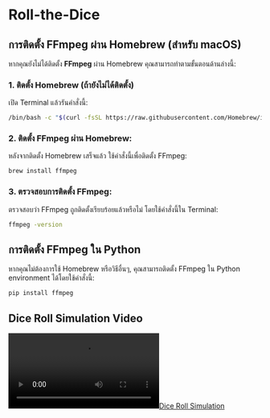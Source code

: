 # Roll-the-Dice

## การติดตั้ง FFmpeg ผ่าน Homebrew (สำหรับ macOS)

หากคุณยังไม่ได้ติดตั้ง **FFmpeg** ผ่าน Homebrew คุณสามารถทำตามขั้นตอนด้านล่างนี้:

### 1. ติดตั้ง Homebrew (ถ้ายังไม่ได้ติดตั้ง)
เปิด Terminal แล้วรันคำสั่งนี้:
```bash
/bin/bash -c "$(curl -fsSL https://raw.githubusercontent.com/Homebrew/install/HEAD/install.sh)"
```
### 2. ติดตั้ง FFmpeg ผ่าน Homebrew:
หลังจากติดตั้ง Homebrew เสร็จแล้ว ใช้คำสั่งนี้เพื่อติดตั้ง FFmpeg:
```bash
brew install ffmpeg
```
### 3. ตรวจสอบการติดตั้ง FFmpeg:
ตรวจสอบว่า FFmpeg ถูกติดตั้งเรียบร้อยแล้วหรือไม่ โดยใช้คำสั่งนี้ใน Terminal:
```bash
ffmpeg -version
```
## การติดตั้ง FFmpeg ใน Python

หากคุณไม่ต้องการใช้ Homebrew หรือวิธีอื่นๆ, คุณสามารถติดตั้ง FFmpeg ใน Python environment ได้โดยใช้คำสั่งนี้:
```bash
pip install ffmpeg
```
## Dice Roll Simulation Video

[![Dice Roll Simulation](https://gif.youtube.com/vi/iJ-zd--W1aw/0.mp4)](https://www.youtube.com/watch?v=iJ-zd--W1aw)




